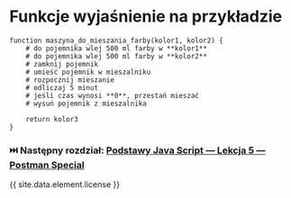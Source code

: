 # Funkcje wyjaśnienie na przykładzie

```text
function maszyna_do_mieszania_farby(kolor1, kolor2) {
    # do pojemnika wlej 500 ml farby w **kolor1**
    # do pojemnika wlej 500 ml farby w **kolor2**
    # zamknij pojemnik
    # umieść pojemnik w mieszalniku
    # rozpocznij mieszanie
    # odliczaj 5 minut
    # jeśli czas wynosi **0**, przestań mieszać
    # wysuń pojemnik z mieszalnika
    
    return kolor3
}
```

### ⏭️ Następny rozdział: [Podstawy Java Script — Lekcja 5 — Postman Special](lesson04-02-funkcje-wyjasnienie.md)

{{ site.data.element.license }}
